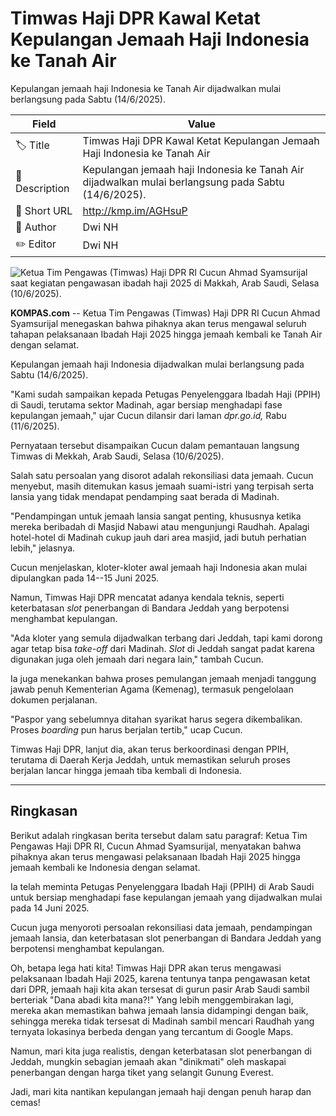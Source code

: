 # Timwas Haji DPR Kawal Ketat Kepulangan Jemaah Haji Indonesia ke Tanah Air

Kepulangan jemaah haji Indonesia ke Tanah Air dijadwalkan mulai berlangsung pada Sabtu (14/6/2025).

| Field         | Value                                                       |
|---------------|-------------------------------------------------------------|
| 🏷️ Title       | Timwas Haji DPR Kawal Ketat Kepulangan Jemaah Haji Indonesia ke Tanah Air |
| 📝 Description | Kepulangan jemaah haji Indonesia ke Tanah Air dijadwalkan mulai berlangsung pada Sabtu (14/6/2025). |
| 🔗 Short URL   | http://kmp.im/AGHsuP |
| 👤 Author      | Dwi NH |
| ✏️ Editor      | Dwi NH |

![Ketua Tim Pengawas (Timwas) Haji DPR RI Cucun Ahmad Syamsurijal saat kegiatan pengawasan ibadah haji 2025 di Makkah, Arab Saudi, Selasa (10/6/2025). ](https://asset.kompas.com/crops/kATLN5Yl_YxjaCHlu5vh6U2LKOk=/0x0:1350x900/750x500/data/photo/2025/06/11/68490c7631908.jpg)

**KOMPAS.com** -- Ketua Tim Pengawas (Timwas) Haji DPR RI Cucun Ahmad Syamsurijal menegaskan bahwa pihaknya akan terus mengawal seluruh tahapan pelaksanaan Ibadah Haji 2025 hingga jemaah kembali ke Tanah Air dengan selamat.

Kepulangan jemaah haji Indonesia dijadwalkan mulai berlangsung pada Sabtu (14/6/2025).

"Kami sudah sampaikan kepada Petugas Penyelenggara Ibadah Haji (PPIH) di Saudi, terutama sektor Madinah, agar bersiap menghadapi fase kepulangan jemaah," ujar Cucun dilansir dari laman *dpr.go.id,* Rabu (11/6/2025).

Pernyataan tersebut disampaikan Cucun dalam pemantauan langsung Timwas di Mekkah, Arab Saudi, Selasa (10/6/2025).

Salah satu persoalan yang disorot adalah rekonsiliasi data jemaah. Cucun menyebut, masih ditemukan kasus jemaah suami-istri yang terpisah serta lansia yang tidak mendapat pendamping saat berada di Madinah.

"Pendampingan untuk jemaah lansia sangat penting, khususnya ketika mereka beribadah di Masjid Nabawi atau mengunjungi Raudhah. Apalagi hotel-hotel di Madinah cukup jauh dari area masjid, jadi butuh perhatian lebih," jelasnya.

Cucun menjelaskan, kloter-kloter awal jemaah haji Indonesia akan mulai dipulangkan pada 14--15 Juni 2025.

Namun, Timwas Haji DPR mencatat adanya kendala teknis, seperti keterbatasan *slot* penerbangan di Bandara Jeddah yang berpotensi menghambat kepulangan.

"Ada kloter yang semula dijadwalkan terbang dari Jeddah, tapi kami dorong agar tetap bisa *take-off* dari Madinah. *Slot* di Jeddah sangat padat karena digunakan juga oleh jemaah dari negara lain," tambah Cucun.

Ia juga menekankan bahwa proses pemulangan jemaah menjadi tanggung jawab penuh Kementerian Agama (Kemenag), termasuk pengelolaan dokumen perjalanan.

"Paspor yang sebelumnya ditahan syarikat harus segera dikembalikan. Proses *boarding* pun harus berjalan tertib," ucap Cucun.

Timwas Haji DPR, lanjut dia, akan terus berkoordinasi dengan PPIH, terutama di Daerah Kerja Jeddah, untuk memastikan seluruh proses berjalan lancar hingga jemaah tiba kembali di Indonesia.

---
## Ringkasan

Berikut adalah ringkasan berita tersebut dalam satu paragraf: Ketua Tim Pengawas Haji DPR RI, Cucun Ahmad Syamsurijal, menyatakan bahwa pihaknya akan terus mengawasi pelaksanaan Ibadah Haji 2025 hingga jemaah kembali ke Indonesia dengan selamat.

 Ia telah meminta Petugas Penyelenggara Ibadah Haji (PPIH) di Arab Saudi untuk bersiap menghadapi fase kepulangan jemaah yang dijadwalkan mulai pada 14 Juni 2025.

 Cucun juga menyoroti persoalan rekonsiliasi data jemaah, pendampingan jemaah lansia, dan keterbatasan slot penerbangan di Bandara Jeddah yang berpotensi menghambat kepulangan.



Oh, betapa lega hati kita! Timwas Haji DPR akan terus mengawasi pelaksanaan Ibadah Haji 2025, karena tentunya tanpa pengawasan ketat dari DPR, jemaah haji kita akan tersesat di gurun pasir Arab Saudi sambil berteriak "Dana abadi kita mana?!" Yang lebih menggembirakan lagi, mereka akan memastikan bahwa jemaah lansia didampingi dengan baik, sehingga mereka tidak tersesat di Madinah sambil mencari Raudhah yang ternyata lokasinya berbeda dengan yang tercantum di Google Maps.

 Namun, mari kita juga realistis, dengan keterbatasan slot penerbangan di Jeddah, mungkin sebagian jemaah akan "dinikmati" oleh maskapai penerbangan dengan harga tiket yang selangit Gunung Everest.

 Jadi, mari kita nantikan kepulangan jemaah haji dengan penuh harap dan cemas!
